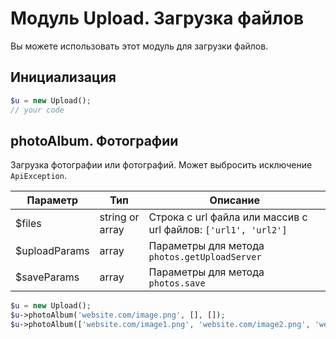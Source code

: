 # Модуль Upload. Загрузка файлов
Вы можете использовать этот модуль для загрузки файлов.

## Инициализация
```php
$u = new Upload();
// your code
```

## photoAlbum. Фотографии
Загрузка фотографии или фотографий. Может выбросить исключение `ApiException`.

| Параметр      | Тип             | Описание                                                       |
| --------------|-----------------|----------------------------------------------------------------|
| $files        | string or array | Строка с url файла или массив с url файлов: `['url1', 'url2']` |
| $uploadParams | array           | Параметры для метода `photos.getUploadServer`                  |
| $saveParams   | array           | Параметры для метода `photos.save`                             |

```php
$u = new Upload();
$u->photoAlbum('website.com/image.png', [], []);
$u->photoAlbum(['website.com/image1.png', 'website.com/image2.png', 'website.com/imageN.png'], [], []);
```